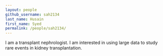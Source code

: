 ```yaml
---
layout: people
github_username: sah2134
last_name: Husain
first_name: Syed
permalink: /people/sah2134/
---
```


I am a transplant nephrologist. I am interested in using large data to study rare events in kidney transplantation.
